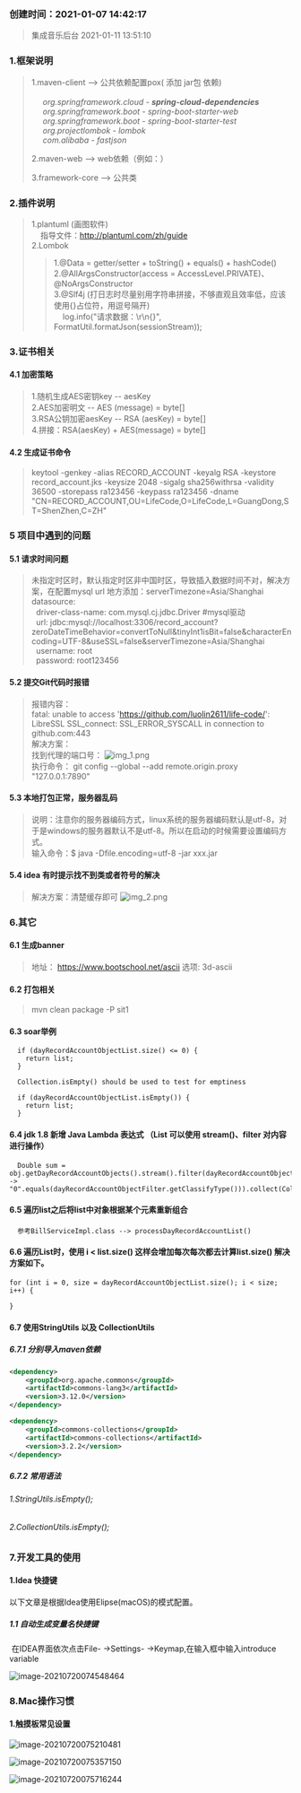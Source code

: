 ### 创建时间：2021-01-07 14:42:17

> 集成音乐后台 2021-01-11 13:51:10

### 1.框架说明

> 1.maven-client -->  公共依赖配置pox( 添加 jar包 依赖) <br><br>
&nbsp;&nbsp;&nbsp;&nbsp; _org.springframework.cloud - **spring-cloud-dependencies**_ <br>
&nbsp;&nbsp;&nbsp;&nbsp; _org.springframework.boot - spring-boot-starter-web_ <br>
&nbsp;&nbsp;&nbsp;&nbsp; _org.springframework.boot - spring-boot-starter-test_ <br>
&nbsp;&nbsp;&nbsp;&nbsp; _org.projectlombok - lombok_ <br>
&nbsp;&nbsp;&nbsp;&nbsp; _com.alibaba - fastjson_ <br>
> 
> 2.maven-web --> web依赖（例如：）
> 
> 3.framework-core --> 公共类 

### 2.插件说明

> 1.plantuml (画图软件)<br/>
> &nbsp;&nbsp;&nbsp;&nbsp;指导文件：http://plantuml.com/zh/guide <br/>
> 2.Lombok <br/>
> > 1.@Data = getter/setter + toString() + equals() + hashCode() <br/>
> > 2.@AllArgsConstructor(access = AccessLevel.PRIVATE)、@NoArgsConstructor <br/>
> > 3.@Slf4j (打日志时尽量别用字符串拼接，不够直观且效率低，应该使用{}占位符，用逗号隔开) <br/>
> > &nbsp;&nbsp;&nbsp;&nbsp;log.info("请求数据：\r\n{}", FormatUtil.formatJson(sessionStream));

### 3.证书相关

#### 4.1 加密策略
> 1.随机生成AES密钥key -- aesKey </br>
> 2.AES加密明文 -- AES (message) = byte[] </br>
> 3.RSA公钥加密aesKey -- RSA (aesKey) = byte[] </br>
> 4.拼接：RSA(aesKey) + AES(message) = byte[] </br>
#### 4.2 生成证书命令
> keytool -genkey -alias RECORD_ACCOUNT -keyalg RSA -keystore record_account.jks -keysize 2048 -sigalg sha256withrsa -validity 36500 -storepass ra123456 -keypass ra123456 -dname "CN=RECORD_ACCOUNT,OU=LifeCode,O=LifeCode,L=GuangDong,ST=ShenZhen,C=ZH"

### 5 项目中遇到的问题

#### 5.1 请求时间问题
> 未指定时区时，默认指定时区非中国时区，导致插入数据时间不对，解决方案，在配置mysql url 地方添加：serverTimezone=Asia/Shanghai <br/>
> datasource: <br/>
>&nbsp;&nbsp;driver-class-name: com.mysql.cj.jdbc.Driver #mysql驱动 <br/>
>&nbsp;&nbsp;url: jdbc:mysql://localhost:3306/record_account?zeroDateTimeBehavior=convertToNull&tinyInt1isBit=false&characterEncoding=UTF-8&useSSL=false&serverTimezone=Asia/Shanghai <br/>
>&nbsp;&nbsp;username: root <br/>
>&nbsp;&nbsp;password: root123456 <br/>
#### 5.2 提交Git代码时报错
>报错内容：<br/>
> fatal: unable to access 'https://github.com/luolin2611/life-code/': LibreSSL SSL_connect: SSL_ERROR_SYSCALL in connection to github.com:443<br/>
> 解决方案：<br/>
> 找到代理的端口号：
> ![img_1.png](folder/image/img_1.png)<br/>
> 执行命令：
> git config --global --add remote.origin.proxy "127.0.0.1:7890"
#### 5.3 本地打包正常，服务器乱码
>说明：注意你的服务器编码方式，linux系统的服务器编码默认是utf-8，对于是windows的服务器默认不是utf-8。所以在启动的时候需要设置编码方式。<br/>
>输入命令：$ java -Dfile.encoding=utf-8 -jar xxx.jar
#### 5.4 idea 有时提示找不到类或者符号的解决
>解决方案：清楚缓存即可
> ![img_2.png](folder/image/img_2.png)

### 6.其它

#### 6.1 生成banner
> 地址： https://www.bootschool.net/ascii
> 选项:  3d-ascii
#### 6.2 打包相关
> mvn clean package -P sit1
#### 6.3 soar举例
```
  if (dayRecordAccountObjectList.size() <= 0) {
    return list;
  }

  Collection.isEmpty() should be used to test for emptiness
  
  if (dayRecordAccountObjectList.isEmpty()) {
    return list;
  }
```
#### 6.4 jdk 1.8 新增 Java Lambda 表达式 （List 可以使用 stream()、filter 对内容进行操作）
```
  Double sum = obj.getDayRecordAccountObjects().stream().filter(dayRecordAccountObjectFilter -> "0".equals(dayRecordAccountObjectFilter.getClassifyType())).collect(Collectors.summingDouble(DayRecordAccountObject::getBillMoney));
```
#### 6.5 遍历list之后将list中对象根据某个元素重新组合
```
  参考BillServiceImpl.class --> processDayRecordAccountList()
```
#### 6.6 遍历List时，使用 i < list.size() 这样会增加每次每次都去计算list.size() 解决方案如下。
```
for (int i = 0, size = dayRecordAccountObjectList.size(); i < size; i++) {

}
```

#### 6.7 使用StringUtils 以及 CollectionUtils

##### 6.7.1 分别导入maven依赖

```xml
<dependency>
    <groupId>org.apache.commons</groupId>
    <artifactId>commons-lang3</artifactId>
    <version>3.12.0</version>
</dependency>

<dependency>
    <groupId>commons-collections</groupId>
    <artifactId>commons-collections</artifactId>
    <version>3.2.2</version>
</dependency>
```

##### 6.7.2 常用语法

###### 1.StringUtils.isEmpty();

###### 2.CollectionUtils.isEmpty();

### 7.开发工具的使用

#### 1.Idea 快捷键

以下文章是根据Idea使用Elipse(macOS)的模式配置。

##### 1.1 自动生成变量名快捷键

​	在IDEA界面依次点击File- ->Settings- ->Keymap,在输入框中输入introduce variable

![image-20210720074548464](folder/image/image-20210720074548464.png)

### 8.Mac操作习惯

#### 1.触摸板常见设置

![image-20210720075210481](folder/image/image-20210720075210481.png)

![image-20210720075357150](folder/image/image-20210720075357150.png)

![image-20210720075716244](folder/image/image-20210720075716244.png)







